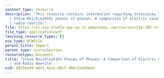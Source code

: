 ```yaml
---
content_type: resource
description: "This resource contains information regarding Stravinsky to the present:\
  \ Steve Reich\u2019s phases of phases: A comparison of electric counterpoint and\
  \ radio rewrite."
file: https://ol-ocw-studio-app-qa.s3.amazonaws.com/courses/21m-260-stravinsky-to-the-present-spring-2016/8955ba59a6d14e1e40c5d86c5ed4dead_MIT21M_260S16_SteveReich.pdf
file_type: application/pdf
learning_resource_types: []
ocw_type: OCWFile
parent_title: Papers
parent_type: CourseSection
resourcetype: Document
title: "Steve Reich\u2019s Phases of Phases: A Comparison of Electric Counterpoint\
  \ and Radio Rewrite"
uid: 8955ba59-a6d1-4e1e-40c5-d86c5ed4dead
---
```

